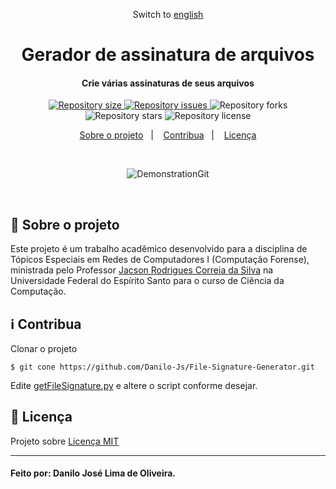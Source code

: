 <div align="center">

Switch to [english](https://github.com/Danilo-Js/My_Experience/blob/main/README.md)

</div>

<h1 align="center">
    Gerador de assinatura de arquivos
</h1>

<h4 align="center">
  Crie várias assinaturas de seus arquivos
</h4>

<p align="center">
  <a href="https://img.shields.io/github/repo-size/Danilo-Js/File-Signature-Generator/commits/master">
    <img alt="Repository size" src="https://img.shields.io/github/repo-size/Danilo-Js/File-Signature-Generator">
  </a>

  <a href="https://img.shields.io/github/issues/Danilo-Js/File-Signature-Generator/issues">
    <img alt="Repository issues" src="https://img.shields.io/github/issues/Danilo-Js/File-Signature-Generator">
  </a>
  
  <img alt="Repository forks" src="https://img.shields.io/github/forks/Danilo-Js/File-Signature-Generator">
  
  <img alt="Repository stars" src="https://img.shields.io/github/stars/Danilo-Js/File-Signature-Generator">
  
  <img alt="Repository license" src="https://img.shields.io/github/license/Danilo-Js/File-Signature-Generator">
  
</p>

<p align="center" direction="row">
  <a href="#rocket-sobre-o-projeto">Sobre o projeto</a>&nbsp;&nbsp;&nbsp;|&nbsp;&nbsp;&nbsp;
  <a href="#information_source-Contribua">Contribua</a>&nbsp;&nbsp;&nbsp;|&nbsp;&nbsp;&nbsp;
  <a href="#memo-licença">Licença</a>
</p>

</br>


<p align="center">
  <img alt="DemonstrationGit" src="./demonstrationGif.gif">
</p>


</br>

## :rocket: Sobre o projeto
Este projeto é um trabalho acadêmico desenvolvido para a disciplina de Tópicos Especiais em Redes de Computadores I (Computação Forense), ministrada pelo Professor [Jacson Rodrigues Correia da Silva](http://lattes.cnpq.br/0637308986252382) na Universidade Federal do Espírito Santo para o curso de Ciência da Computação.

## :information_source: Contribua
Clonar o projeto
```
$ git cone https://github.com/Danilo-Js/File-Signature-Generator.git
```
Edite [getFileSignature.py](https://github.com/Danilo-Js/File-Signature-Generator/blob/main/getFileSignature.py) e altere o script conforme desejar.


## :memo: Licença
Projeto sobre [Licença MIT](https://github.com/Danilo-Js/File-Signature-Generator/blob/master/LICENSE) 

---

#### Feito por: Danilo José Lima de Oliveira.